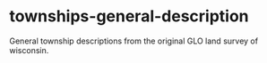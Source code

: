# townships-general-description
 
General township descriptions from the original GLO land survey of wisconsin.